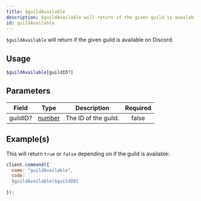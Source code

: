 ```yaml
---
title: $guildAvailable
description: $guildAvailable will return if the given guild is available on Discord.
id: guildAvailable
---
```


`$guildAvailable` will return if the given guild is available on Discord.

## Usage

```php
$guildAvailable[guildID?]
```

## Parameters

| Field    | Type                                                                                              | Description          | Required |
| -------- | ------------------------------------------------------------------------------------------------- | -------------------- | :------: |
| guildID? | [number](https://developer.mozilla.org/en-US/docs/Web/JavaScript/Reference/Global_Objects/Number) | The ID of the guild. |  false   |

## Example(s)

This will return `true` or `false` depending on if the guild is available:

```javascript
client.command({
  name: "guildAvailable",
  code: `
  $guildAvailable[$guildID]
  `
});
```
